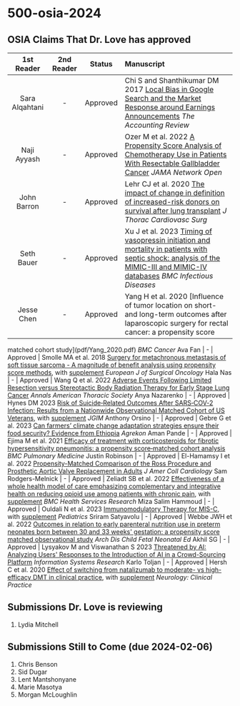 # 500-osia-2024

## OSIA Claims That Dr. Love has approved 

1st Reader | 2nd Reader | Status |  Manuscript 
:-----------: | :-----------: | :-----: |:-----------------------------------------------------------------------
Sara Alqahtani | - | Approved | Chi S and Shanthikumar DM 2017 [Local Bias in Google Search and the Market Response around Earnings Announcements](pdf/Chi_2017.pdf) *The Accounting Review*
Naji Ayyash | - | Approved | Ozer M et al. 2022 [A Propensity Score Analysis of Chemotherapy Use in Patients With Resectable Gallbladder Cancer](pdf/Ozer_2022.pdf) *JAMA Network Open*
John Barron | - | Approved | Lehr CJ et al. 2020 [The impact of change in definition of increased-risk donors on survival after lung transplant](pdf/Lehr_2020.pdf) *J Thorac Cardiovasc Surg*
Seth Bauer | - | Approved | Xu J et al. 2023 [Timing of vasopressin initiation and mortality in patients with septic shock: analysis of the MIMIC-III and MIMIC-IV databases](pdf/Xu_2023.pdf) *BMC Infectious Diseases*
Jesse Chen | - | Approved | Yang H et al. 2020 [Influence of tumor location on short- and long-term outcomes after laparoscopic surgery for rectal cancer: a propensity score
matched cohort study](pdf/Yang_2020.pdf) *BMC Cancer*
Ava Fan | - | Approved | Smolle MA et al. 2018 [Surgery for metachronous metastasis of soft tissue sarcoma - A magnitude of benefit analysis using propensity score methods](pdf/Smolle_2018.pdf), with [supplement](pdf/Smolle_2018_supplement.pdf) *European J of Surgical Oncology*
Hala Nas | - | Approved | Wang Q et al. 2022 [Adverse Events Following Limited Resection versus Stereotactic Body Radiation Therapy for Early Stage Lung Cancer](pdf/Wang_2022.pdf) *Annals American Thoracic Society*
Anya Nazarenko | - | Approved | Hynes DM 2023 [Risk of Suicide‑Related Outcomes After SARS‑COV‑2 Infection: Results from a Nationwide Observational Matched Cohort of US Veterans](pdf/Hynes_2023.pdf), with [supplement](pdf/Hynes_2023_supplement.pdf) *JGIM*
Anthony Orsino | - | Approved | Gebre G et al. 2023 [Can farmers’ climate change adaptation strategies ensure their food security? Evidence from Ethiopia](pdf/Gebre_2023.pdf) *Agrekon*
Aman Pande | - | Approved | Ejima M et al. 2021 [Efficacy of treatment with corticosteroids for fibrotic hypersensitivity pneumonitis: a propensity score‑matched cohort analysis](pdf/Ejima_2021.pdf) *BMC Pulmonary Medicine*
Justin Robinson | - | Approved | El-Hamamsy I et al. 2022 [Propensity-Matched Comparison of the Ross Procedure and Prosthetic Aortic Valve Replacement in Adults](pdf/El-Hamamsy_2022.pdf) *J Amer Coll Cardiology*
Sam Rodgers-Melnick | - | Approved | Zeliadt SB et al. 2022 [Effectiveness of a whole health model of care emphasizing complementary and integrative health on reducing opioid use among patients with chronic pain](pdf/Zeliadt_2022.pdf), with [supplement](pdf/Zeliadt_2022_supplement.pdf) *BMC Health Services Research*
Miza Salim Hammoud | - | Approved | Ouldali N et al. 2023 [Immunomodulatory Therapy for MIS-C](pdf/Ouldali_2023.pdf), with [supplement](pdf/Ouldali_2023_supplement.pdf) *Pediatrics*
Sriram Satyavolu | - | Approved | Webbe JWH et al. 2022 [Outcomes in relation to early parenteral nutrition use in preterm neonates born between 30 and 33 weeks' gestation: a propensity score matched observational study](pdf/Webbe_2022.pdf) *Arch Dis Child Fetal Neonatal Ed*
Akhil SG | - | Approved | Lysyakov M and Viswanathan S 2023 [Threatened by AI: Analyzing Users' Responses to the Introduction of AI in a Crowd-Sourcing Platform](pdf/Lysyakov_2023.pdf) *Information Systems Research*
Karlo Toljan | - | Approved | Hersh C et al. 2020 [Effect of switching from natalizumab to moderate- vs high-efficacy DMT in clinical practice](pdf/Hersh_2020.pdf), with [supplement](pdf/Hersh_2020_supplement.pdf) *Neurology: Clinical Practice*

## Submissions Dr. Love is reviewing

1. Lydia Mitchell


## Submissions Still to Come (due 2024-02-06)

1. Chris Benson
2. Sid Dugar
3. Lent Mantshonyane
4. Marie Masotya
5. Morgan McLoughlin
